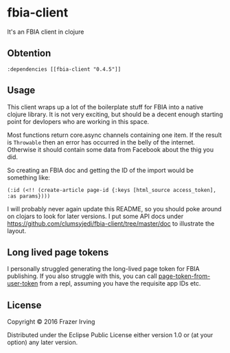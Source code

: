 # fbia-client

It's an FBIA client in clojure

## Obtention

```
:dependencies [[fbia-client "0.4.5"]]
```

## Usage

This client wraps up a lot of the boilerplate stuff for FBIA into a native clojure library. It is not very exciting, but should be a decent enough starting point for devlopers who are working in this space.

Most functions return core.async channels containing one item. If the result is `Throwable` then an error has occurred in the belly of the internet. Otherwise it should contain some data from Facebook about the thig you did.

So creating an FBIA doc and getting the ID of the import would be something like:
```
(:id (<!! (create-article page-id {:keys [html_source access_token], :as params})))
```
I will probably never again update this README, so you should poke around on clojars to look for later versions. I put some API docs under https://github.com/clumsyjedi/fbia-client/tree/master/doc to illustrate the layout.

## Long lived page tokens

I personally struggled generating the long-lived page token for FBIA publishing. If you also struggle with this, you can call [page-token-from-user-token](https://github.com/clumsyjedi/fbia-client/blob/master/src/fbia_client/auth.clj#L35) from a repl, assuming you have the requisite app IDs etc.

## License

Copyright © 2016 Frazer Irving

Distributed under the Eclipse Public License either version 1.0 or (at
your option) any later version.
